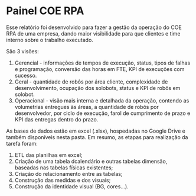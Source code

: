 # Painel COE RPA

Esse relatório foi desenvolvido para fazer a gestão da operação do COE RPA de uma empresa, dando maior visibilidade para que clientes e time interno sobre o trabalho executado.

São 3 visões:
1. Gerencial - informações de tempos de execução, status, tipos de falhas e programação, conversão das horas em FTE, KPI de execuções com sucesso.
2. Geral - quantidade de robôs por área cliente, complexidade de desenvolvimento, ocupação dos solobots, status e KPI de robôs em solobot.
3. Operacional - visão mais interna e detalhada da operação, contendo as volumetrias entregues às áreas, a quantidade de robôs por desenvolvedor, por ciclo de execução, farol de cumprimento de prazo e KPI das entregas dentro do prazo.

As bases de dados estão em excel (.xlsx), hospedadas no Google Drive e também disponíveis nesta pasta.
Em resumo, as etapas para realização da tarefa foram:
1. ETL das planilhas em excel;
2. Criação de uma tabela dcalendário e outras tabelas dimensão, baseadas nas tabelas físicas existentes;
3. Criação do relacionamento entre as tabelas;
4. Construção das medidas e dos visuais;
5. Construção da identidade visual (BG, cores...).


